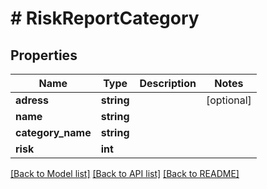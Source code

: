 # # RiskReportCategory

## Properties

Name | Type | Description | Notes
------------ | ------------- | ------------- | -------------
**adress** | **string** |  | [optional]
**name** | **string** |  |
**category_name** | **string** |  |
**risk** | **int** |  |

[[Back to Model list]](../../README.md#models) [[Back to API list]](../../README.md#endpoints) [[Back to README]](../../README.md)
